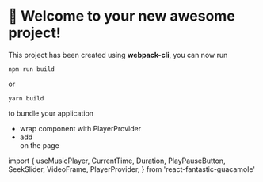 # 🚀 Welcome to your new awesome project!

This project has been created using **webpack-cli**, you can now run

```
npm run build
```

or

```
yarn build
```

to bundle your application

- wrap component with PlayerProvider
- add <div id="player"/> on the page

import {
useMusicPlayer,
CurrentTime,
Duration,
PlayPauseButton,
SeekSlider,
VideoFrame,
PlayerProvider,
} from 'react-fantastic-guacamole'
